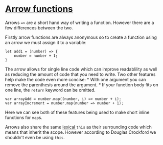 # [Arrow functions](https://developer.mozilla.org/en-US/docs/Web/JavaScript/Reference/Functions/Arrow_functions)

Arrows `=>` are a short hand way of writing a function. However there are a few differences between the two.

Firstly arrow functions are always anonymous so to create a function using an arrow we must assign it to a variable:

```
let add1 = (number) => {
    number = number + 1;
}
```

The arrow allows for single line code which can improve readablility as well as reducing the amount of code that you need to write. Two other features help make the code even more concise:
	* With one argument you can remove the parenthesis around the argument.
	* If your function body fits on one line, the `return` keyword can be omitted.

```
var arrayAdd = number.map((number, i) => number + i);
var arrayIncrement = number.map(number => number + 1);
```

Here we can see both of these features being used to make short inline functions for `map`s.

Arrows also share the same [lexical  ](http://whatis.techtarget.com/definition/lexical-scoping-static-scoping) ```this``` as their surrounding code which means that inherit the scope. However according to Douglas Crockford we shouldn't even be using `this`.
